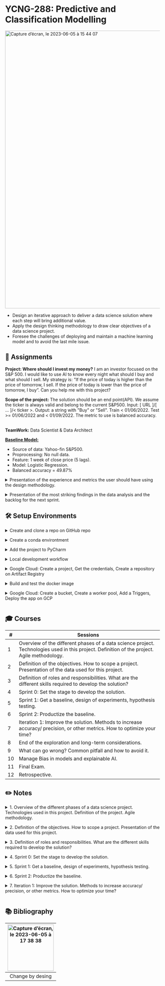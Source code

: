 # YCNG-288: Predictive and Classification Modelling

<img width="900" alt="Capture d’écran, le 2023-06-05 à 15 44 07" src="https://github.com/MNLepage08/MNLepage08/assets/113123425/457d320b-db7a-4631-9539-96137fd1bfe0"><p>
  
* Design an iterative approach to deliver a data science solution where each step will bring additional value.
* Apply the design thinking methodology to draw clear objectives of a data science project.
* Foresee the challenges of deploying and maintain a machine learning model and to avoid the last mile issue.


 
## :rocket: Assignments
 
**Project: Where should I invest my money?** I am an investor focused on the S&P 500. I would like to use AI to know every night what should I buy and what should I sell. My strategy is: ”If the price of today is higher than the price of tomorrow, I sell. If the price of today is lower than the price of tomorrow, I buy”. Can you help me with this project?

**Scope of the project:** The solution should be an end point(API). We assume the ticker is always valid and belong to the current S&P500. Input: [ URL ]/[ ... ]/< ticker >. Output: a string with "Buy" or "Sell". Train < 01/06/2022. Test >= 01/06/2022 and < 01/09/2022. The metric to use is balanced accuracy.<br><br>

**TeamWork:** Data Scientist & Data Architect

[**Baseline Model:**](https://github.com/MNLepage08/YCNG-288-DevOps/blob/main/DevOps%20-%20Baseline.ipynb) 
* Source of data: Yahoo-fin S&P500.
* Proprocessing: No null data.
* Feature: 1 week of close price (5 lags).
* Model: Logistic Regression.
* Balanced accuracy = 49.87%
  
<details close>
<summary>Presentation of the experience and metrics the user should have using the design methodology.<p></summary>
  
<img width="400" alt="Capture d’écran, le 2023-06-05 à 18 13 14" src="https://github.com/MNLepage08/MNLepage08/assets/113123425/238ee409-b31e-4f89-966f-40f83415c09b"> <img width="400" alt="Capture d’écran, le 2023-06-05 à 18 13 27" src="https://github.com/MNLepage08/MNLepage08/assets/113123425/1d3c5b62-2481-4d10-abab-4a0aa9fb8c67"><p>
  
</details> 


<details close>
<summary>Presentation of the most striking findings in the data analysis and the backlog for the next sprint.</summary>
  
[Data Analysis Code](https://github.com/MNLepage08/YCNG-288-DevOps/blob/main/DevOps%20-%20Data%20Analysis.ipynb)

<img width="400" alt="Capture d’écran, le 2023-06-21 à 15 51 35" src="https://github.com/MNLepage08/MNLepage08/assets/113123425/94938117-0a52-46a2-93d2-009fd3c13a84"><img width="400" alt="Capture d’écran, le 2023-06-21 à 15 51 53" src="https://github.com/MNLepage08/MNLepage08/assets/113123425/924d7a54-6e36-4b4b-83c6-8d98fb7bb63c">

</details> 


## :hammer_and_wrench: Setup Environments
  
<details close>
<summary>Create and clone a repo on GitHub repo<p></summary>

* [GitHub repo: ](https://docs.github.com/en/get-started/quickstart/create-a-repo)"To put your project up on GitHub, you will need to create a repository for it to live in." Assuming you have a GitHub account. I recommend to use the gmail account where have your GCP.

* [Cloning a repository: ](https://docs.github.com/en/repositories/creating-and-managing-repositories/cloning-a-repository)"When you create a repository on GitHub.com, it exists as a remote repository. You can clone your repository to create a local copy on your computer and sync between the two locations."
  ```
  $ git clone https://github.com/YOUR-USERNAME/YOUR-REPOSITORY
  ``` 
  
</details>  
  
  
<details close>
<summary>Create a conda environtment<p></summary>
  
  | Code organisation | Goal | 
  | ------------- | ------------- |
  | scripts/environment.yml | For create a conda environment. |
  
Suppose you have already installed [conda](https://docs.conda.io/projects/conda/en/latest/user-guide/install/), create an environment from an [environment.yml](https://docs.conda.io/projects/conda/en/latest/user-guide/tasks/manage-environments.html#creating-an-environment-from-an-environment-yml-file) file
  ```
  $ conda env create -f YCNG-288-DevOps/scripts/environment.yml
  ```
  
Activate the new environment:
  ```
  $ conda activate DevOps
  ```
  
Verify that the new environment was installed correctly:
  ```
  $ conda env list
  ```
  
</details>   

  
<details close>
<summary>Add the project to PyCharm<p></summary>
 
* Open the project YCNG-288-DevOps.
* On Run / Edit Configuration, Add new / Python / Name: DevOps, Script path: app.py, Python interpreter: Python 3.9(DevOps).
* Ready to work locally.
  
</details> 


<details close>
<summary>Local development workflow<p></summary>
  
  | Code organisation | Goal | 
  | ------------- | ------------- |
  | app.py | This file contains the main for the Flask server. It is also the entrypoint of the app. The purpose of this project is not to be a master developing an app, so the work in this file should remains minimal. |
  | src/IO | This directory deal with fetching the data. |
  | src/algo | This directory contains the code to transform the data and create the model. |
  | src/business_logic | This code contains the logic to process the query. |

* You should see this process as circles. You might spend a lot of time iterating on models/strategies. However, you should always stay close to a production state where the code can run on GCP. To do so, I recommend baby steps and make sure your changes will not break the app functionality.

* Run python ```app.py``` and use curl ```http://localhost:8080/[name_of_your_end_point]``` to test the endpoint. You can run the server from your favorite IDE. This will help to debug.
  
</details> 


<details close>
<summary>Google Cloud: Create a project, Get the credentials, Create a repository on Artifact Registry<p></summary>

  | Code organisation | Goal | 
  | ------------- | ------------- |
  | cloudbuild.yaml | To build your Docker image using a build config file. |

* [Create your project:](https://cloud.google.com/resource-manager/docs/creating-managing-projects?hl=fr) In the navigation menu, select IAM & Admin / Create a project. Enter your project name (ex: YCNG-288-DevOps) and click create.
  
* [Get the credentials (json):](https://developers.google.com/workspace/guides/create-credentials?hl=fr) In the navigation menu, select IAM & Admin / Service Accounts. Click on + create service account. Enter service account name and Service account ID (Project ID). Grant this service account access to project (optional): Select a role / Basic / Editor, Owner. Click on create and continue. Click on your service account created / keys / add keys / create a new key / JSON / create. Your private kay is saved on your computer.
  
* Set up the environment variable ```GOOGLE_APPLICATION_CREDENTIALS``` on your terminal:
  ```diff
  export GOOGLE_APPLICATION_CREDENTIALS='/path of the credentials.json'

* [Artifact Registry: ](https://cloud.google.com/build/docs/building/build-containers?hl=fr)In the navigation menu, select Artifact Registry / Repositories. Click on enable.  Click on + create registory. Name: stock, Format: Docker, Mode: standard, Region: northamerica-northeast1 (Montréal). Click on Create.
  
  When your repository is created, click on and copy the path. You need enter tris path in ```cloudbuild.yaml``` in the args ans images.
  ```diff
  steps:
    name: 'gcr.io/cloud-builders/docker'
    args: [ 'build', '-t', 'northamerica-northeast1-docker.pkg.dev/ycng-288-devops/stock/ycng_image_predictor', '.' ]
  images: ['northamerica-northeast1-docker.pkg.dev/ycng-288-devops/stock/ycng_image_predictor']
  timeout: '1200s'
  ```

</details>


<details close>
<summary>Build and test the docker image<p></summary>

  | Code organisation | Goal | 
  | ------------- | ------------- |
  | Dockerfile | This file contains the definition of the steps to create the docker image. The image will be created by google build (CI/CD) and saved into the google storage. You can use this file to test the docker image on your local machine. |
  
* [Docker: ](https://docs.docker.com/get-docker/) Install Docker on your machine.
  
* Build a docker image on your local machine:
  ```diff
  docker build . -f Dockerfile -t my_image
  
* Run the docker image:
  ```diff
  docker run -p 8080:8080 -v $GOOGLE_APPLICATION_CREDENTIALS:/creds.json -e GOOGLE_APPLICATION_CREDENTIALS=/creds.json my_image

* You can now test if the app is working using curl:
  ```diff
  curl http://0.0.0.0/[name_of_your_end_point]

* (Optional) If for some reasons, you want to see what is going on inside the docker, you can start it in an interacting mode:
  ```diff
  docker run -it -p 8080:8080 -v $GOOGLE_APPLICATION_CREDENTIALS:/creds.json -e GOOGLE_APPLICATION_CREDENTIALS=/creds.json my_image /bin/bash

</details>


<details close>
<summary>Google Cloud: Create a bucket, Create a worker pool, Add a Triggers, Deploy the app on GCP<p></summary>

  | Code organisation | Goal | 
  | ------------- | ------------- |
  | src/IO/storage_tools.py | This file contains some functions for the bucket in GCP (create bucket, upload file to bucker, delete model, get model from bucket). |

* [Create a bucket:](https://cloud.google.com/storage/docs/creating-buckets?hl=fr)In navigate menu, click on Cloud Storage / Buckets. Click on create. + Create, Name of your bucket: devops_bucket_mnl. Create. The other way is to use function in the src/IO/storage_tools.py and create when you run the docker image.
  
* Adapt your code in src/business_logic to create your bucket, load your model in bucket and give prediction from GCP.

* [Create a worker pool: ](https://cloud.google.com/build/docs/private-pools/private-pools-overview?hl=fr)In navigate menu / Cloud Build / Click on enable. When is done, click on settgings / worker pool. Create, Name: stock, Machine type: e2-standard-16, Available disk size: 100.

* [Add a Triggers:](https://cloud.google.com/build/docs/automating-builds/create-manage-triggers?hl=fr) Go in Triggers and click on create trigger. Enter a name (ex: YCNG-288-DevOps), Region: us-central1(lowa), Event: Push to a branch, Repository: Connect new repository. Select source code management provider: GitHub (Cloud Build GitHub App), continue. Select repository: GitHub Account, Repository: MNLepage08/YCNG-288-DevOps. Connect. Select the Repository, Branch ^main$. Click on create.

* On your Triggers created, click on run. On the History, you can see your trigges running. When is finished to run, click on the Build number. Build Artifacts, click on view (image of ycng_image_predictor:latest) On the Artifact Registry, click on deploy to cloud run: Maximum number of instances = 10, Cloud Run Admin API needs to be enabled to use this option, Authentification, Allow unauthenticated invocations, click on create. Docker run the new instance in the cloud containing all. When is done, copy the URL and put the link in web. The application is now deployed and accessible.
  
</details>

  
## :mortar_board: Courses

| # | Sessions | 
| ------------- | ------------- |
| 1 | Overview of the different phases of a data science project. Technologies used in this project. Definition of the project. Agile methodology. |
| 2 | Definition of the objectives. How to scope a project. Presentation of the data used for this project. |
| 3 | Definition of roles and responsibilities. What are the different skills required to develop the solution? |
| 4 | Sprint 0: Set the stage to develop the solution. |
| 5 | Sprint 1: Get a baseline, design of experiments, hypothesis testing. |
| 6 | Sprint 2: Productize the baseline. |
| 7 | Iteration 1: Improve the solution. Methods to increase accuracy/ precision, or other metrics. How to optimize your time? |
| 8 | End of the exploration and long-term considerations. |
| 9 | What can go wrong? Common pitfall and how to avoid it. |
| 10 | Manage Bias in models and explainable AI. |
| 11 | Final Exam. |
| 12 | Retrospective. | 
  
  
## :pencil2: Notes

<details close>
<summary>1. Overview of the different phases of a data science project. Technologies used in this project. Definition of the project. Agile methodology. <p></summary>

* [Fail:](https://www.mckinsey.com/capabilities/mckinsey-digital/our-insights/what-separates-leaders-from-laggards-in-the-internet-of-things)  Gartner Estimated - 85% of big data projects fail (2017). 80% of AI projects will remain alchemy, run by wizards whose talents will not scale in the organization (2020). 20% of analytic insights will deliver business outcomes (2022). 77% respondents say that “business adoption” of big data and AI initiatives continues to represent a challenge for their organizations. Many reasons: Over engineering, Scoop change, Not asking the right question.<p>

* Technical Dept:<p> <img width="527" align="left" alt="Capture d’écran, le 2023-06-05 à 16 17 14" src="https://github.com/MNLepage08/MNLepage08/assets/113123425/a6c0bccc-a2c9-4fd8-b3d4-66e4c97b4a6b"><br><br><br><br><br><br><br><br>

* Minimum Valuable Product: <p><img width="300" alt="Capture d’écran, le 2023-06-05 à 16 31 43" src="https://github.com/MNLepage08/MNLepage08/assets/113123425/ac0e830f-5d84-4fb1-963d-7152a69bd811"> <img width="290" alt="Capture d’écran, le 2023-06-05 à 16 31 57" src="https://github.com/MNLepage08/MNLepage08/assets/113123425/695083ca-14d0-4d4d-bdd7-b2a674f8309d"><p>
  
* <img width="400" align='right' alt="Capture d’écran, le 2023-06-05 à 16 44 56" src="https://github.com/MNLepage08/MNLepage08/assets/113123425/20b4d935-fd27-496f-8bad-313b43c83f81">**Agile methodology:** Heavy overhead - Sprint, Stand up, Demo/Review, Planning, Grooming, Retrospective.<p>Roles - Product owner, Scrum master, Team lead, Team members.
  
* [Scrum implementation of Agile: ](https://youtu.be/iJ_sl6J8PRg)<p><img width="500" alt="Capture d’écran, le 2023-06-05 à 16 45 19" src="https://github.com/MNLepage08/MNLepage08/assets/113123425/0cfc927a-8c75-4ec6-9ddc-d037ef65c212">

* The steps of a Data Science Project: Define the scope, Create a baseline, Productize, Success criteria? Yes - Done, No - Improve and go to create a baseline.
  
* [Git: ](https://git-scm.com)“Git is a free and open source distributed version control system designed to handle everything from small to very large projects with speed and efficiency.”

* [GitFlow: ](https://www.atlassian.com/git/tutorials/what-is-git)is a branching model for Git, created by Vincent Driessen. It has attracted a lot of attention because it is very well suited to collaboration and scaling the development team.” One branch per feature. If you are working alone, no branches.
  
* [Conda: ](https://docs.conda.io/projects/conda/en/latest/user-guide/tasks/manage-environments.html)Concept of environment to manage dependencies (Project 1 --> pandas 1.1, Project 2 --> pandas 1.0 and matplotlib 3.3.2). Isolate dependencies from projects to projects. You can share the environment. Easy to play with dependencies without breaking everything. Works well with pip.

* [Docker: ](https://aws.amazon.com/fr/blogs/opensource/why-use-docker-containers-for-machine-learning-development/) Almost guaranty reproductivity. Solve any conflict of environment. Make easy for deployment. De facto industry standard. 
  
* CI/CD Continuous Integration/Continuour delivery: Each time a new feature / improvement is done, you should push it to production. <img width="400" align='left' alt="Capture d’écran, le 2023-06-05 à 17 15 57" src="https://github.com/MNLepage08/MNLepage08/assets/113123425/9b9280d7-2ee8-49d6-96e6-4bbf1f0c1d6e"><p>
**CI/CD Workflow:** The team did a modification/improvement in the code. Push the code to git repository. CI/CD watches the git repository and trigger a new build. If the build secceded, create a new docker container with the code. Push the container to production (manually).
  
* **GCP: Google Cloud Platform:** to leverage clud tools and easy deployment, we will use GCP tools. [Projects](https://cloud.google.com/resource-manager/docs?hl=fr), [Cloud Build](https://cloud.google.com/build/docs?hl=fr), [Google run](https://codelabs.developers.google.com/codelabs/cloud-run-hello-python3/#0), [Google storage](https://cloud.google.com/storage/docs?hl=fr) 
 
* Good practices: Avoid Jupyter Notebook to create the solution (fine for exploration). Separate business logic, data IO, and algorithm into 3 separated modules. [When possible, leverage functional programming](https://towardsdatascience.com/functional-programing-in-data-science-projects-c909c11138bb). Do not alter data manually or on your local machine. Leverage the CI/CD. Stateless code. Use conda for code development and docker for running tests locally. Any result should be discarded if not produced by CI/CD.

</details>

  
<details close>
<summary>2. Definition of the objectives. How to scope a project. Presentation of the data used for this project. <p></summary>

* [Desing Thinking (Change by Design): ](https://youtu.be/_r0VX-aU_T8)
  
* **3 pilar of design thinking** - **Insipration:** The problem or opportunity that motivates the search of solution. **Ideation:** The process of generating, developing, and testing ideas. **Implementation:** The path that leads from the project stage into people's lives.
  
* **Inspiration -** **Insights:** Focus more on understanding deeply. Not always from quantitative data. Go out in the world. Talk to users… Capture ”thoughtless acts”. **Observation:** “Watching what people don’t do, listening to what they don’t say”. Watch how people behaves, reacts… **Empathy:** Put yourself into their shoes. Can be done literally. **Overview:** Get insights,	Get the constrains,	Create the team, Get insights, Define personas, Define the user experiment.

* **Ideation:** Defer Judgment. Encourage Ideas. Stay Focus on the topic. Build on the ideas of others. The Goal is to create a story board according the experience(s) we want the personas to live. Diverge/Converge. Define the scop.

* **Implementation:** Quick and dirty. The goal is to get feedback as early as possible. Create a mockup (sketch/draft). Test the mockup with the team. Get feedback (iterate). Create a prototype.

* **The team for the interview:** Expert(vertical knowledge), Technical person, The client, The end user, Anyone that could answer the questions and provide insignth.

* **Example of questions:** Why do you need this? Who will use it? How often? What did you try? How do you know the current solution is not good? What mechanism do you use to evaluate your current solution? Assuming we are done with the project, who will maintain it? What number do you need? What precision do you need?
  
* [Data: yahoo_fin package](https://theautomatic.net/yahoo_fin-documentation/)
  
</details>  

  
<details close>
<summary>3. Definition of roles and responsibilities. What are the different skills required to develop the solution? <p></summary>
  
* **A brief history of Data Science:** New profession which would support the understanding and interpretation of the large amounts of data which was being amassed at the time. Statistics --> Machine Learning --> Deep Learning. Directly caused by the bid data. Data scientist = Statistician _ Software Engineering.
  
* **List of roles:** Data scientist: Applied Data Scientist, Data engineer, Research scientist, MlOps, Business Analyst. Database engineer: Data Architect, Data Analyst. Web Developper: Software Developper (Web - Full stack, Back end, Front end).
  
* <img width="330" align="right" alt="Capture d’écran, le 2023-06-05 à 22 52 37" src="https://github.com/MNLepage08/MNLepage08/assets/113123425/6bbd71d9-a79f-4547-a5cd-2c6c407db271">[Understand the data science process:](https://www.kdnuggets.com/2015/11/different-data-science-roles-industry.html) 1. Get the data, 2. Analyse data, 3. Clean data, 4. Create features, 5. Train model/Evaluate the model, 6. Package model, 7. Deploy pipeline (pipeline = from data prediction), 8. Integrate pipeline in the app/platform, 9. Monitor model.
  
</details> 

  
<details close>
<summary>4. Sprint 0: Set the stage to develop the solution.<p></summary>

* <img width="500" align="right" alt="Capture d’écran, le 2023-06-06 à 00 45 04" src="https://github.com/MNLepage08/MNLepage08/assets/113123425/e302e987-dd99-49e7-aa28-c0fec5e4e5e5">**The goal of the sprint 0 is:** To set up your environment. To do a quick data analysis.See the section on setup environments for more details. 
  
* **Workflow Example:** You should see this process as circles. You might spend a lot of time iterating on models/strategies. However, you should always stay close to a production state where the code can run on GCP. To do so, I recommend baby steps and make sure your changes will not break the app functionality.<p>
  
</details>


<details close>
<summary>5. Sprint 1: Get a baseline, design of experiments, hypothesis testing.<p></summary>

* **Why do we need a baseline?** A baseline model is essentially a simple model that acts as a reference in a machine learning project. Its main function is to contextualize the results of trained models. Baseline models usually lack complexity and may have little predictive power. Regardless, their inclusion is a necessity for many reasons.

* **Overall process**<p><img width="700" align="left" alt="Capture d’écran, le 2023-06-30 à 20 27 54" src="https://github.com/MNLepage08/MNLepage08/assets/113123425/24ffebe1-ecb1-46ba-85df-a159023e588e"><br><br><br><br><br><br><br><br><br><br><br><br><br><br><br>

* **Proposed evaluation strategy:** For each of the 500 tickers, for each of the days between 01/06/2022 and 01/09/2022: prediction.append(prediction(ticker, date)). Compute balance accuracy (actuals, predictions).

* **Choose the right approach:** Complexity / Impact on<p>
<img width="300" align="right" alt="Capture d’écran, le 2023-06-30 à 20 43 10" src="https://github.com/MNLepage08/MNLepage08/assets/113123425/6adb80fc-4836-4044-a03f-b7a31740f37e"><p>
  1. What model should I use? LSTM, Logistic Regression, Repeat the last one, XGBoost, Moving Average, DNN, ARIMA, ...
  2. What features should I use? Number of lags, Difference on close price, Moving Average, Days of week, Month of the year, ...
  3. What preprocessing should I use? Standard Scaler for each ticker, Smoothing linear, First derivative for smoothing, nothing, ...
  4. The ways to cellect data for this project? Get tweets for S&P500, Yahoo_fin, Australian MSCI, ...
 
* **After the baseline?** You basically already got a backlog. For each questions like: Does clustering help? How much lag? How many nodes? ... Create an experiment and get a new number.

</details>


<details close>
<summary>6. Sprint 2: Productize the baseline.<p></summary>

* **What are the risks in a data science project?** **Sprint 1:** Data is not accessible. You cannot derive a label. There is too much data to handle (big data tools). You can run into memory issue when you load the dataset. **Sprit 2:** Can run your code on a different machine? Can you package your code? Is the operationalization of the model doable?

* **Different mode of productization**
  1. Data scientists provide **specifications**, and a team of software engineer will review it and implement it.
  2. Data scientists provide a **code base** exposing the functionalities and a team of software developer will use it in a specific environment.
  3. Data scientists provide a **docker image** and a team of software developer will instantiate the container and build the app around it.
  4. Data scientis provide an **end-point** and software developer build an app around it.
 
* **Pros and Cons**
  
| Hands off mode | Pros | Cons | Data Scientist role | Software developer role | 
| ------------- | ------------- | ------------- | ------------- | ------------- |
| Specification | The code is highly optimized and stable. Suitable for a data scientist with little knowledge in software development. | Very slow to iterate on the solution. The hands off take place when the model reach the desired accuracy --> waterfall. RISK: The data science code and the software developer code diverges. | Write and maintain specifications. | Develop and support the entire code base.
| Code base | The code can be very minimal and easy to build using pip package. | If a bug occurs in the code base, data scientist must be fix it. | Write and maintain data science code. | Develop and maintain everything except the data science code. |
| Docker | The docker container can handle system requirement changes. | Data scientist must build a server. | Weite and maintain data science + server code. | Instantiate the docker and build the infrastructure. |
| End point | The data science code can rely on specific infrastructure (GPU, spark, etc.) | Data scientist are not good at building infrastructure --> spaghetti. | Set up and maintain infrastructure | Develop and maintain the app accessing the end point |

* **Now that you have a baseline, what next?** Isolate the pieces - IO, Preprocessing, Feature engineering, Model training, Model inference, Model evaluation, Save train models, ...

* **3 components:** Business logic, IO, Algo.
  
* **Business logic:** Goal - Handle a query and provide a prediction. It should decide when training and storing the models. Is dependent on Data Science and IO.
  ```
  def create_buisiness_logic()
    data_fetcher = get_last_stock_price
    return BusinessLogic(Stock_model(data_fetcher))
  ```
  Expose:
  ```
  def do_predictions_for(self, ticker):
  ```

* **IO:** Should handle any transaction to store or retrieve things such as model or data. The business logic will use those functions without knowing the underlying code.
  ```
  def get_last_stock_price(ticker, last=False):
  def upload_file_to_bucker(model_file_name, bucket_name):
  def get_model_from_bucket(model_filename, bucker_name):
  ```

* **Algo:** The goal of the Algo code is to train a model or to do a prediction. F(Ticker) --> model. F(Ticker) --> prediction.
  ```
  def fit(self, X, Y=None):
  def predict(self, X, Y=None:
  ```
  The algo code will use the data fetcher to retrieve data. I recommend composition:
  ```
  class Stock_model(BaseEstimator, TransformerMinMax):
    def __init__(self, data_fetcher):
      self._data_fetcher = data_fetcher
  ```

* **What about evalutaion code?** It is not in the deliverables. Should be kept outside but should call code from the appropriate component. /evaluation, /src/IO, /src/algo, /src/BusinellLogic. change PYTHONPATH to point to src. In /evaluation/mynotebook: from src.algo import mymodel, from src.IO import data fetcher, ...
  
* **Debug cycle**
  1. **Testing the APP:** Run your app on your local machine (python app.py). If it work go to  step 2. If not, debug your code using your IDE.
  2. **Testing the packaging and dependencies:** Run your app in a local docker container. It it works go to step 3. If not run, run your docker container in an interactive mode and launch the app.
  3. **Testing the deployment and the architecture:** Push your code, build the solution (automatic with Google build) and deploy. If it works, Congrats! If not, look at the logs.

</details>


<details close>
<summary>7. Iteration 1: Improve the solution. Methods to increase accuracy/ precision, or other metrics. How to optimize your time?<p></summary>

* **Over or Under fitting?** Classification / Regression<p>
<img width="300" alt="Capture d’écran, le 2023-07-20 à 11 57 24" src="https://github.com/MNLepage08/YCNG-288-DevOps/assets/113123425/9b45b2ee-6c0a-49c8-877b-fabb5fff6dc6"> <img width="500" alt="Capture d’écran, le 2023-07-20 à 11 57 11" src="https://github.com/MNLepage08/YCNG-288-DevOps/assets/113123425/05923b1e-d4a0-4a65-9af8-ef7317b03b18"><p>

* **Bias and Variance TradeOff:** Ideally, we would like a low variance and low bias. High Bias = overfitting. High Variance = underfitting. What cause a high variance or high bias? Model complexity.<p>
<img width="300" alt="Capture d’écran, le 2023-07-20 à 12 06 45" src="https://github.com/MNLepage08/YCNG-288-DevOps/assets/113123425/735d5a88-ad08-46d4-9a7d-e31eda4f8962"> <img width="500" alt="Capture d’écran, le 2023-07-20 à 12 08 52" src="https://github.com/MNLepage08/YCNG-288-DevOps/assets/113123425/9dcef5f5-f7dc-4352-bbe9-42d0e7f899e9">

* **Problem Complexity vs. Pipeline Capacity:**<p>
  Ideally, we would like: problem complexity == pipeline capacity.<p>
  If proplem complexity > pipeline capacity -> underfitting<p>
  If proplem complexity < pipeline capacity -> overfitting

* **Playing with pipeline capacity:** Adding/Removing features, Clean the data (remove errors/outliers from the data), Standadize/Normalize the data, Change hyperparameters (number of trees in RF model, Number of layers), ...

* **Playing with problem complexity:** More data, one model per ticker, one model per cluster, one model for all, 2 classes vs. 5 classes, classification vs. regression, ...

* <img width="281" align="right" alt="Capture d’écran, le 2023-07-20 à 12 30 17" src="https://github.com/MNLepage08/YCNG-288-DevOps/assets/113123425/7a36bf3b-b6c6-4e41-b85d-42d6f360060c">**Why is this a hard problem?** All those should be equally good, but they are not. The best is to have the highest complexity with the highest capacity. Risks:<p>
  Higher complexity involves more iterations<p>
  Higher complexity slow down the process<p>
  We are always limited per the data

* **How to proceed?**
  1. Get the somplest baseline (low model capacity) on the simplest problem (low problem complexity)
  2. Adress the under or overfitting situation
  3. Adjust the pipeline capacity accordingly
  4. Go to 2 until you reach a plateau
  5. Increase the problem complexity
  6. Go to 2
  7. Repeat until your time is up

</details>


## :books: Bibliography

| <img width="150" alt="Capture d’écran, le 2023-06-05 à 17 38 38" src="https://github.com/MNLepage08/MNLepage08/assets/113123425/68236fc3-5c5c-4027-aa31-d16052eddc17"> | 
| :-------------: | 
| Change by desing | 

